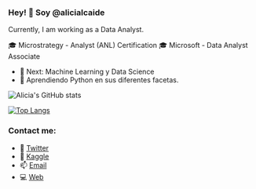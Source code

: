 ### Hey! 👋 Soy @alicialcaide

Currently, I am working as a Data Analyst.

:mortar_board: Microstrategy - Analyst (ANL) Certification
:mortar_board: Microsoft - Data Analyst Associate

- 👀 Next: Machine Learning y Data Science
- 🌱 Aprendiendo Python en sus diferentes facetas.

<!---
alicialcaide/alicialcaide is a ✨ special ✨ repository because its `README.md` (this file) appears on your GitHub profile.
You can click the Preview link to take a look at your changes.
--->
![Alicia's GitHub stats](https://github-readme-stats.vercel.app/api?username=alicialcaide&show_icons=true&theme=vue)

[![Top Langs](https://github-readme-stats.vercel.app/api/top-langs/?username=alicialcaide&layout=compact&theme=vue)](https://github.com/alicialcaide/github-readme-stats)

### Contact me: 
- :baby_chick: [Twitter](https://twitter.com/alicialcaide "Twitter")
- :memo: [Kaggle](https://www.kaggle.com/alicialcaide "Kaggle")
- :mailbox: [Email](mailto:alcaidelaserna@gmail.com)
- :computer: [Web](https://www.alicialcaide.com "Web personal")
